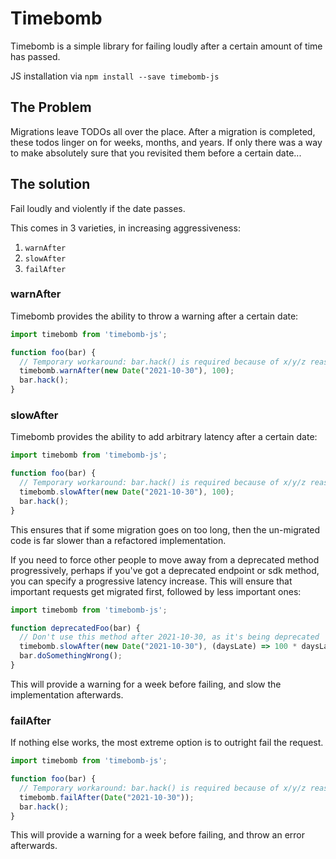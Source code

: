 # Timebomb

Timebomb is a simple library for failing loudly after a certain amount of time has passed.

JS installation via `npm install --save timebomb-js`

## The Problem

Migrations leave TODOs all over the place. After a migration is completed, these todos linger on
for weeks, months, and years. If only there was a way to make absolutely sure that you revisited
them before a certain date...

## The solution

Fail loudly and violently if the date passes.

This comes in 3 varieties, in increasing aggressiveness:

1. `warnAfter`
2. `slowAfter`
3. `failAfter`

### warnAfter

Timebomb provides the ability to throw a warning after a certain date:

```ts
import timebomb from 'timebomb-js';

function foo(bar) {
  // Temporary workaround: bar.hack() is required because of x/y/z reasons
  timebomb.warnAfter(new Date("2021-10-30"), 100);
  bar.hack();
}
```

### slowAfter

Timebomb provides the ability to add arbitrary latency after a certain date:

```ts
import timebomb from 'timebomb-js';

function foo(bar) {
  // Temporary workaround: bar.hack() is required because of x/y/z reasons
  timebomb.slowAfter(new Date("2021-10-30"), 100);
  bar.hack();
}
```

This ensures that if some migration goes on too long, then the un-migrated code is far slower than
a refactored implementation.

If you need to force other people to move away from a deprecated method progressively, perhaps if you've got a deprecated endpoint or sdk method, you can specify a progressive latency increase. This will ensure that important requests get migrated first, followed by less important ones:

```ts
import timebomb from 'timebomb-js';

function deprecatedFoo(bar) {
  // Don't use this method after 2021-10-30, as it's being deprecated
  timebomb.slowAfter(new Date("2021-10-30"), (daysLate) => 100 * daysLate);
  bar.doSomethingWrong();
}
```

This will provide a warning for a week before failing, and slow the implementation afterwards.

### failAfter

If nothing else works, the most extreme option is to outright fail the request.

```ts
import timebomb from 'timebomb-js';

function foo(bar) {
  // Temporary workaround: bar.hack() is required because of x/y/z reasons
  timebomb.failAfter(Date("2021-10-30"));
  bar.hack();
}
```

This will provide a warning for a week before failing, and throw an error afterwards.
